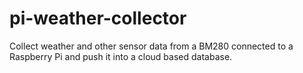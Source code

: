 # pi-weather-collector
Collect weather and other sensor data from a BM280 connected to a Raspberry Pi and push it into a cloud based database.
